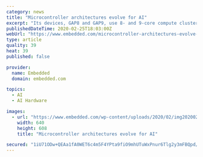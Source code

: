 ```yaml
---
category: news
title: "Microcontroller architectures evolve for AI"
excerpt: "Its devices, GAP8 and GAP9, use 8- and 9-core compute clusters respectively. The architecture of GreenWaves’ GAP9 ultra-low power AI chip now uses 10 RISC-V cores (Image: GreenWaves) Martin Croome, vice president of business development at GreenWaves, explained to EETimes why the company uses RISC-V cores. “The first reason is RISC-V gives ..."
publishedDateTime: 2020-02-25T18:03:00Z
webUrl: "https://www.embedded.com/microcontroller-architectures-evolve-for-ai/"
type: article
quality: 39
heat: 39
published: false

provider:
  name: Embedded
  domain: embedded.com

topics:
  - AI
  - AI Hardware

images:
  - url: "https://www.embedded.com/wp-content/uploads/2020/02/img20200225100758EETimes-Adapting-the-Microcont_3.jpg"
    width: 640
    height: 608
    title: "Microcontroller architectures evolve for AI"

secured: "1iU71ODw+QEAa1fA0WET6c4m5F4YPta9fiO9mhUTuWxPnur6Tlg2y3mFBQpd/R5/OknR9qVbDTpjbSbOXPZ5IqXj5681xbzXoOmZ/vkhr9Opi+Q4Ry01TK91800Cv8yBqIx/aRoMNkUvH+POutUNk0ae90RFzd1cYiz1Rq2Ng9nvGMzZJPoqEaGG8SNtTKvxMQIiCzFT8glWRAzFXEOpCDbtac2qG/ZEJVd8WgOe5tzt27fQU/bKB1jCp2NKeJIbtOMQz6YYz2q0i6YVfK4u9f4bLzFlHNsZQqCmVl7UFRAqD32g+g8ieLAhYXNZs+Aq;VflZEZcOAqRKWIc+nUxTag=="
---
```


